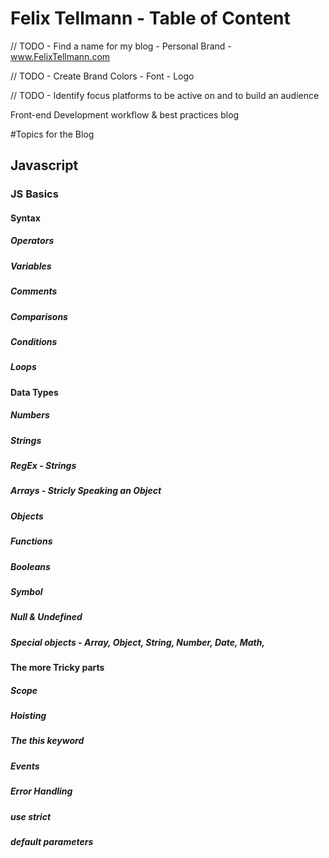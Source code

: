 # Felix Tellmann - Table of Content

// TODO - Find a name for my blog - Personal Brand - www.FelixTellmann.com

// TODO - Create Brand Colors - Font - Logo

// TODO - Identify focus platforms to be active on and to build an audience

Front-end Development workflow &amp; best practices blog

#Topics for the Blog

## Javascript

### JS Basics

#### Syntax

##### Operators
##### Variables
##### Comments
##### Comparisons
##### Conditions
##### Loops

#### Data Types

##### Numbers
##### Strings
##### RegEx - Strings
##### Arrays - Stricly Speaking an Object
##### Objects
##### Functions
##### Booleans
##### Symbol
##### Null & Undefined
##### Special objects - Array, Object, String, Number, Date, Math,

#### The more Tricky parts

##### Scope
##### Hoisting
##### The this keyword
##### Events
##### Error Handling
##### use strict
##### default parameters


